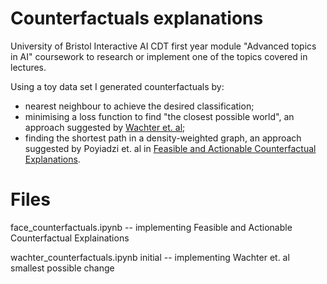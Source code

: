 # Counterfactuals explanations
University of Bristol Interactive AI CDT first year module "Advanced topics in AI" coursework to research or implement one of the topics covered in lectures.

Using a toy data set I generated counterfactuals by:
- nearest neighbour to achieve the desired classification;
- minimising a loss function to find "the closest possible world", an approach suggested by [Wachter et. al][wachter];
- finding the shortest path in a density-weighted graph, an approach suggested by Poyiadzi et. al in [Feasible and Actionable Counterfactual Explanations][face].

# Files
face_counterfactuals.ipynb -- implementing Feasible and Actionable Counterfactual Explainations

wachter_counterfactuals.ipynb 	initial -- implementing Wachter et. al smallest possible change



   [wachter]: <https://papers.ssrn.com/sol3/papers.cfm?abstract_id=3063289>
   [face]: <https://dl.acm.org/doi/10.1145/3375627.3375850r>
   


